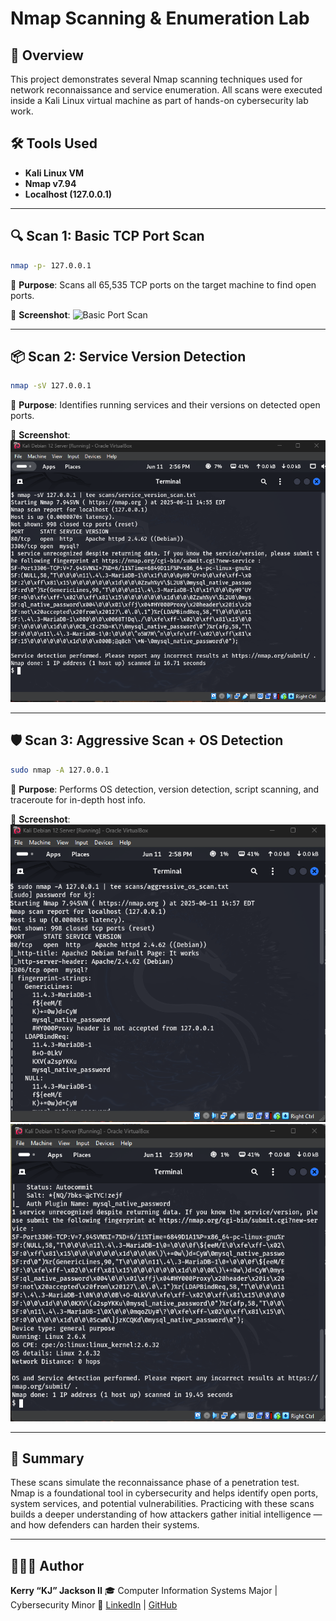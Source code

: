 # Nmap Scanning & Enumeration Lab

## 📘 Overview

This project demonstrates several Nmap scanning techniques used for network reconnaissance and service enumeration. All scans were executed inside a Kali Linux virtual machine as part of hands-on cybersecurity lab work.

## 🛠️ Tools Used

- **Kali Linux VM**
- **Nmap v7.94**
- **Localhost (127.0.0.1)**

---

## 🔍 Scan 1: Basic TCP Port Scan

```bash
nmap -p- 127.0.0.1
````

📌 **Purpose**: Scans all 65,535 TCP ports on the target machine to find open ports.

📸 **Screenshot**:
![Basic Port Scan](screenshots/basic_port_scan.png)

---

## 📦 Scan 2: Service Version Detection

```bash
nmap -sV 127.0.0.1
```

📌 **Purpose**: Identifies running services and their versions on detected open ports.

📸 **Screenshot**:
![Service Version Detection](screenshots/service-version-detection.png)

---

## 🛡️ Scan 3: Aggressive Scan + OS Detection

```bash
sudo nmap -A 127.0.0.1
```

📌 **Purpose**: Performs OS detection, version detection, script scanning, and traceroute for in-depth host info.

📸 **Screenshot**:
![Aggressive OS Scan](screenshots/aggressive_os_scan.png)
![Aggressive OS Scan 2](screenshots/aggressive_os_scan2.png)

---

## 🧠 Summary

These scans simulate the reconnaissance phase of a penetration test. Nmap is a foundational tool in cybersecurity and helps identify open ports, system services, and potential vulnerabilities. Practicing with these scans builds a deeper understanding of how attackers gather initial intelligence — and how defenders can harden their systems.

---

## 👨🏽‍💻 Author

**Kerry “KJ” Jackson II**
🎓 Computer Information Systems Major | Cybersecurity Minor
🔗 [LinkedIn]((https://www.linkedin.com/in/kerry-jackson-ii-b6795126b/)) | [GitHub](https://github.com/kjacksonn)
